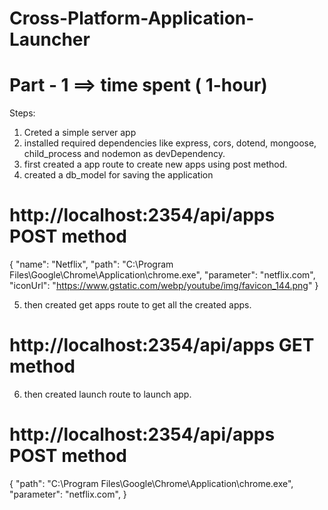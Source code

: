 # Cross-Platform-Application-Launcher

# Part - 1 ==> time spent ( 1-hour)

Steps:

1) Creted a simple server app
2) installed required dependencies like express, cors, dotend, mongoose, child_process and nodemon as devDependency.
3) first created a app route to create new apps using post method.
4) created a db_model for saving the application


# http://localhost:2354/api/apps POST method
{ 
  "name": "Netflix",
  "path": "C:\\Program Files\\Google\\Chrome\\Application\\chrome.exe",
  "parameter": "netflix.com",
  "iconUrl": "https://www.gstatic.com/webp/youtube/img/favicon_144.png"
}

5) then created get apps route to get all the created apps.
# http://localhost:2354/api/apps GET method

6) then created launch route to launch app.
# http://localhost:2354/api/apps POST method

{
  "path": "C:\\Program Files\\Google\\Chrome\\Application\\chrome.exe",
  "parameter": "netflix.com",
}


